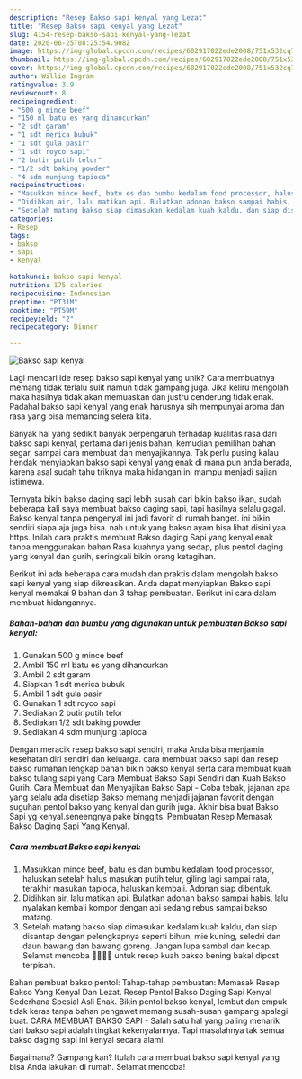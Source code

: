 ```yaml
---
description: "Resep Bakso sapi kenyal yang Lezat"
title: "Resep Bakso sapi kenyal yang Lezat"
slug: 4154-resep-bakso-sapi-kenyal-yang-lezat
date: 2020-06-25T08:25:54.908Z
image: https://img-global.cpcdn.com/recipes/602917022ede2008/751x532cq70/bakso-sapi-kenyal-foto-resep-utama.jpg
thumbnail: https://img-global.cpcdn.com/recipes/602917022ede2008/751x532cq70/bakso-sapi-kenyal-foto-resep-utama.jpg
cover: https://img-global.cpcdn.com/recipes/602917022ede2008/751x532cq70/bakso-sapi-kenyal-foto-resep-utama.jpg
author: Willie Ingram
ratingvalue: 3.9
reviewcount: 8
recipeingredient:
- "500 g mince beef"
- "150 ml batu es yang dihancurkan"
- "2 sdt garam"
- "1 sdt merica bubuk"
- "1 sdt gula pasir"
- "1 sdt royco sapi"
- "2 butir putih telor"
- "1/2 sdt baking powder"
- "4 sdm munjung tapioca"
recipeinstructions:
- "Masukkan mince beef, batu es dan bumbu kedalam food processor, haluskan setelah halus masukan putih telur, giling lagi sampai rata, terakhir masukan tapioca, haluskan kembali. Adonan siap dibentuk."
- "Didihkan air, lalu matikan api. Bulatkan adonan bakso sampai habis, lalu nyalakan kembali kompor dengan api sedang rebus sampai bakso matang."
- "Setelah matang bakso siap dimasukan kedalam kuah kaldu, dan siap disantap dengan pelengkapnya seperti bihun, mie kuning, seledri dan daun bawang dan bawang goreng. Jangan lupa sambal dan kecap. Selamat mencoba 👍🏻👍🏻 untuk resep kuah bakso bening bakal dipost terpisah."
categories:
- Resep
tags:
- bakso
- sapi
- kenyal

katakunci: bakso sapi kenyal 
nutrition: 175 calories
recipecuisine: Indonesian
preptime: "PT31M"
cooktime: "PT59M"
recipeyield: "2"
recipecategory: Dinner

---
```



![Bakso sapi kenyal](https://img-global.cpcdn.com/recipes/602917022ede2008/751x532cq70/bakso-sapi-kenyal-foto-resep-utama.jpg)

Lagi mencari ide resep bakso sapi kenyal yang unik? Cara membuatnya memang tidak terlalu sulit namun tidak gampang juga. Jika keliru mengolah maka hasilnya tidak akan memuaskan dan justru cenderung tidak enak. Padahal bakso sapi kenyal yang enak harusnya sih mempunyai aroma dan rasa yang bisa memancing selera kita.

Banyak hal yang sedikit banyak berpengaruh terhadap kualitas rasa dari bakso sapi kenyal, pertama dari jenis bahan, kemudian pemilihan bahan segar, sampai cara membuat dan menyajikannya. Tak perlu pusing kalau hendak menyiapkan bakso sapi kenyal yang enak di mana pun anda berada, karena asal sudah tahu triknya maka hidangan ini mampu menjadi sajian istimewa.

Ternyata bikin bakso daging sapi lebih susah dari bikin bakso ikan, sudah beberapa kali saya membuat bakso daging sapi, tapi hasilnya selalu gagal. Bakso kenyal tanpa pengenyal ini jadi favorit di rumah banget. ini bikin sendiri siapa aja juga bisa. nah untuk yang bakso ayam bisa lihat disini yaa https. Inilah cara praktis membuat Bakso daging Sapi yang kenyal enak tanpa menggunakan bahan Rasa kuahnya yang sedap, plus pentol daging yang kenyal dan gurih, seringkali bikin orang ketagihan.


Berikut ini ada beberapa cara mudah dan praktis dalam mengolah bakso sapi kenyal yang siap dikreasikan. Anda dapat menyiapkan Bakso sapi kenyal memakai 9 bahan dan 3 tahap pembuatan. Berikut ini cara dalam membuat hidangannya.

<!--inarticleads1-->

##### Bahan-bahan dan bumbu yang digunakan untuk pembuatan Bakso sapi kenyal:

1. Gunakan 500 g mince beef
1. Ambil 150 ml batu es yang dihancurkan
1. Ambil 2 sdt garam
1. Siapkan 1 sdt merica bubuk
1. Ambil 1 sdt gula pasir
1. Gunakan 1 sdt royco sapi
1. Sediakan 2 butir putih telor
1. Sediakan 1/2 sdt baking powder
1. Sediakan 4 sdm munjung tapioca


Dengan meracik resep bakso sapi sendiri, maka Anda bisa menjamin kesehatan diri sendiri dan keluarga. cara membuat bakso sapi dan resep bakso rumahan lengkap bahan bikin bakso kenyal serta cara membuat kuah bakso tulang sapi yang Cara Membuat Bakso Sapi Sendiri dan Kuah Bakso Gurih. Cara Membuat dan Menyajikan Bakso Sapi - Coba tebak, jajanan apa yang selalu ada disetiap Bakso memang menjadi jajanan favorit dengan suguhan pentol bakso yang kenyal dan gurih juga. Akhir bisa buat Bakso Sapi yg kenyal.seneengnya pake binggits. Pembuatan Resep Memasak Bakso Daging Sapi Yang Kenyal. 

<!--inarticleads2-->

##### Cara membuat Bakso sapi kenyal:

1. Masukkan mince beef, batu es dan bumbu kedalam food processor, haluskan setelah halus masukan putih telur, giling lagi sampai rata, terakhir masukan tapioca, haluskan kembali. Adonan siap dibentuk.
1. Didihkan air, lalu matikan api. Bulatkan adonan bakso sampai habis, lalu nyalakan kembali kompor dengan api sedang rebus sampai bakso matang.
1. Setelah matang bakso siap dimasukan kedalam kuah kaldu, dan siap disantap dengan pelengkapnya seperti bihun, mie kuning, seledri dan daun bawang dan bawang goreng. Jangan lupa sambal dan kecap. Selamat mencoba 👍🏻👍🏻 untuk resep kuah bakso bening bakal dipost terpisah.


Bahan pembuat bakso pentol: Tahap-tahap pembuatan: Memasak Resep Bakso Yang Kenyal Dan Lezat. Resep Pentol Bakso Daging Sapi Kenyal Sederhana Spesial Asli Enak. Bikin pentol bakso kenyal, lembut dan empuk tidak keras tanpa bahan pengawet memang susah-susah gampang apalagi buat. CARA MEMBUAT BAKSO SAPI - Salah satu hal yang paling menarik dari bakso sapi adalah tingkat kekenyalannya. Tapi masalahnya tak semua bakso daging sapi ini kenyal secara alami. 

Bagaimana? Gampang kan? Itulah cara membuat bakso sapi kenyal yang bisa Anda lakukan di rumah. Selamat mencoba!
